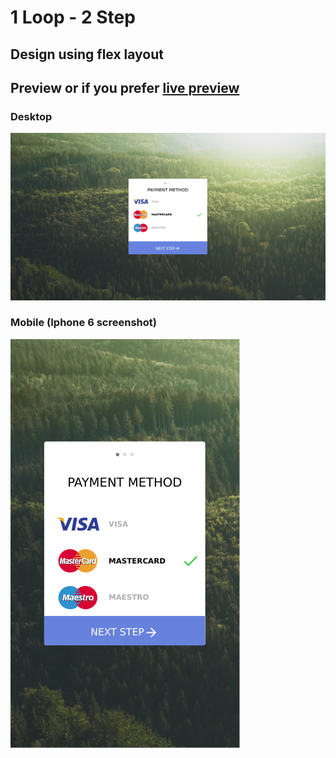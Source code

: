 # 1 Loop - 2 Step

## Design using flex layout

## Preview or if you prefer [live preview](https://luanraithz.github.io/frontend-challenges/frontloops/1-loop/2-step/src/index.html)

### Desktop

![Desktop](src/img/desktop.png)

### Mobile (Iphone 6 screenshot)

![Mobile](src/img/mobile.png)